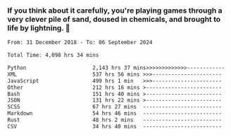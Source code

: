 ### If you think about it carefully, you're playing games through a very clever pile of sand, doused in chemicals, and brought to life by lightning.  👋


<!--START_SECTION:waka-->

```txt
From: 31 December 2018 - To: 06 September 2024

Total Time: 4,098 hrs 34 mins

Python                     2,143 hrs 37 mins>>>>>>>>>>>>>------------   52.31 %
XML                        537 hrs 56 mins >>>----------------------   13.13 %
JavaScript                 499 hrs 1 min   >>>----------------------   12.18 %
Other                      212 hrs 16 mins >------------------------   05.18 %
Bash                       151 hrs 40 mins >------------------------   03.70 %
JSON                       131 hrs 22 mins >------------------------   03.21 %
SCSS                       67 hrs 27 mins  -------------------------   01.65 %
Markdown                   54 hrs 46 mins  -------------------------   01.34 %
Rust                       48 hrs 2 mins   -------------------------   01.17 %
CSV                        34 hrs 40 mins  -------------------------   00.85 %
```

<!--END_SECTION:waka-->

